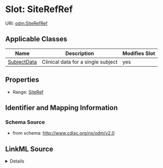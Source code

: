 # Slot: SiteRefRef

URI: [odm:SiteRefRef](http://www.cdisc.org/ns/odm/v2.0/SiteRefRef)



<!-- no inheritance hierarchy -->




## Applicable Classes

| Name | Description | Modifies Slot |
| --- | --- | --- |
[SubjectData](SubjectData.md) | Clinical data for a single subject |  yes  |







## Properties

* Range: [SiteRef](SiteRef.md)





## Identifier and Mapping Information







### Schema Source


* from schema: http://www.cdisc.org/ns/odm/v2.0




## LinkML Source

<details>
```yaml
name: SiteRefRef
from_schema: http://www.cdisc.org/ns/odm/v2.0
rank: 1000
identifier: false
alias: SiteRefRef
domain_of:
- SubjectData
range: SiteRef

```
</details>